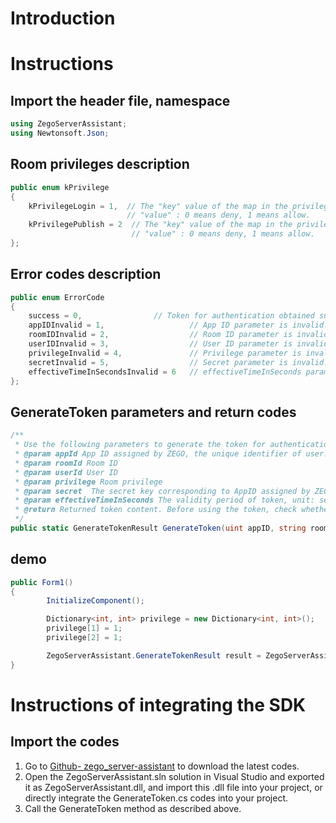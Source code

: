# Introduction

# Instructions

## Import the header file, namespace

```c#
using ZegoServerAssistant;
using Newtonsoft.Json;
```

## Room privileges description

```c#
public enum kPrivilege
{
    kPrivilegeLogin = 1,  // The "key" value of the map in the privilege class, used to determine whether the user has the privilege to log in to a room;
                          // "value" : 0 means deny, 1 means allow.
    kPrivilegePublish = 2  // The "key" value of the map in the privilege class, used to determine whether the user has the privilege to publish streams;
                           // "value" : 0 means deny, 1 means allow.
};
```

## Error codes description

```c#
public enum ErrorCode
{
	success = 0,  				// Token for authentication obtained successfully.
	appIDInvalid = 1,   				// App ID parameter is invalid.
	roomIDInvalid = 2,  				// Room ID parameter is invalid.
	userIDInvalid = 3,  				// User ID parameter is invalid.
	privilegeInvalid = 4,  				// Privilege parameter is invalid.
	secretInvalid = 5,  				// Secret parameter is invalid.
	effectiveTimeInSecondsInvalid = 6  	// effectiveTimeInSeconds parameter is invalid.
};
```

## GenerateToken parameters and return codes

```c#
/**
 * Use the following parameters to generate the token for authentication when accessing to ZEGO service
 * @param appId App ID assigned by ZEGO, the unique identifier of user.
 * @param roomId Room ID
 * @param userId User ID
 * @param privilege Room privilege
 * @param secret  The secret key corresponding to AppID assigned by ZEGO. Please keep it carefully.
 * @param effectiveTimeInSeconds The validity period of token, unit: second
 * @return Returned token content. Before using the token, check whether the errorInfo field is SUCCESS. The actual token content is stored in the token field.
 */
public static GenerateTokenResult GenerateToken(uint appID, string roomID, string userID, Dictionary<int, int> privilege, string secret, long effectiveTimeInSeconds)
```

## demo

```c#
public Form1()
{
		InitializeComponent();

		Dictionary<int, int> privilege = new Dictionary<int, int>();
		privilege[1] = 1;
		privilege[2] = 1;

		ZegoServerAssistant.GenerateTokenResult result = ZegoServerAssistant.ServerAssistant.GenerateToken(1, "111", "222", privilege, "12345678900987654321123456789012", 3600);
}
```

# Instructions of integrating the SDK

## Import the codes 

1. Go to [Github- zego_server-assistant](https://github.com/zegoim/zego_server_assistant) to download the latest codes.
2. Open the ZegoServerAssistant.sln solution in Visual Studio and exported it as  ZegoServerAssistant.dll, and import this .dll file into your project, or directly integrate the  GenerateToken.cs codes into your project.
3. Call the GenerateToken method as described above.
